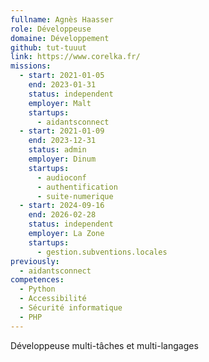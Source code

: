 ```yaml
---
fullname: Agnès Haasser
role: Développeuse
domaine: Développement
github: tut-tuuut
link: https://www.corelka.fr/
missions:
  - start: 2021-01-05
    end: 2023-01-31
    status: independent
    employer: Malt
    startups:
      - aidantsconnect
  - start: 2021-01-09
    end: 2023-12-31
    status: admin
    employer: Dinum
    startups:
      - audioconf
      - authentification
      - suite-numerique
  - start: 2024-09-16
    end: 2026-02-28
    status: independent
    employer: La Zone
    startups:
      - gestion.subventions.locales
previously:
  - aidantsconnect
competences:
  - Python
  - Accessibilité
  - Sécurité informatique
  - PHP
---
```

Développeuse multi-tâches et multi-langages